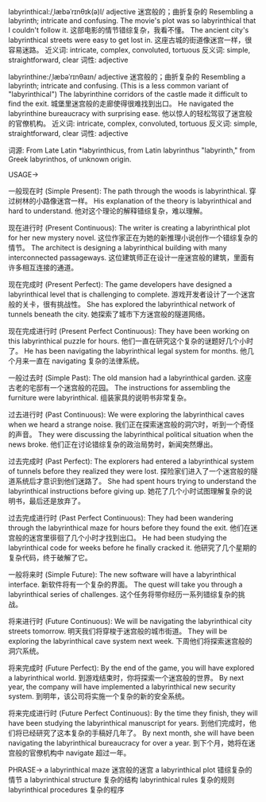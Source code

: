 labyrinthical:/ˌlæbəˈrɪnθɪk(ə)l/
adjective
迷宫般的；曲折复杂的
Resembling a labyrinth; intricate and confusing.
The movie's plot was so labyrinthical that I couldn't follow it.  这部电影的情节错综复杂，我看不懂。
The ancient city's labyrinthical streets were easy to get lost in.  这座古城的街道像迷宫一样，很容易迷路。
近义词: intricate, complex, convoluted, tortuous
反义词: simple, straightforward, clear
词性: adjective

labyrinthine:/ˌlæbəˈrɪnθaɪn/
adjective
迷宫般的；曲折复杂的
Resembling a labyrinth; intricate and confusing. (This is a less common variant of "labyrinthical")
The labyrinthine corridors of the castle made it difficult to find the exit. 城堡里迷宫般的走廊使得很难找到出口。
He navigated the labyrinthine bureaucracy with surprising ease. 他以惊人的轻松驾驭了迷宫般的官僚机构。
近义词: intricate, complex, convoluted, tortuous
反义词: simple, straightforward, clear
词性: adjective


词源:
From Late Latin *labyrinthicus, from Latin labyrinthus "labyrinth," from Greek labyrinthos, of unknown origin.

USAGE->

一般现在时 (Simple Present):
The path through the woods is labyrinthical.  穿过树林的小路像迷宫一样。
His explanation of the theory is labyrinthical and hard to understand.  他对这个理论的解释错综复杂，难以理解。

现在进行时 (Present Continuous):
The writer is creating a labyrinthical plot for her new mystery novel.  这位作家正在为她的新推理小说创作一个错综复杂的情节。
The architect is designing a labyrinthical building with many interconnected passageways.  这位建筑师正在设计一座迷宫般的建筑，里面有许多相互连接的通道。

现在完成时 (Present Perfect):
The game developers have designed a labyrinthical level that is challenging to complete.  游戏开发者设计了一个迷宫般的关卡，很有挑战性。
She has explored the labyrinthical network of tunnels beneath the city. 她探索了城市下方迷宫般的隧道网络。

现在完成进行时 (Present Perfect Continuous):
They have been working on this labyrinthical puzzle for hours. 他们一直在研究这个复杂的谜题好几个小时了。
He has been navigating the labyrinthical legal system for months. 他几个月来一直在 navigating 复杂的法律系统。

一般过去时 (Simple Past):
The old mansion had a labyrinthical garden.  这座古老的宅邸有一个迷宫般的花园。
The instructions for assembling the furniture were labyrinthical.  组装家具的说明书非常复杂。

过去进行时 (Past Continuous):
We were exploring the labyrinthical caves when we heard a strange noise.  我们正在探索迷宫般的洞穴时，听到一个奇怪的声音。
They were discussing the labyrinthical political situation when the news broke.  他们正在讨论错综复杂的政治局势时，新闻突然爆出。

过去完成时 (Past Perfect):
The explorers had entered a labyrinthical system of tunnels before they realized they were lost.  探险家们进入了一个迷宫般的隧道系统后才意识到他们迷路了。
She had spent hours trying to understand the labyrinthical instructions before giving up.  她花了几个小时试图理解复杂的说明书，最后还是放弃了。

过去完成进行时 (Past Perfect Continuous):
They had been wandering through the labyrinthical maze for hours before they found the exit. 他们在迷宫般的迷宫里徘徊了几个小时才找到出口。
He had been studying the labyrinthical code for weeks before he finally cracked it.  他研究了几个星期的复杂代码，终于破解了它。

一般将来时 (Simple Future):
The new software will have a labyrinthical interface.  新软件将有一个复杂的界面。
The quest will take you through a labyrinthical series of challenges.  这个任务将带你经历一系列错综复杂的挑战。

将来进行时 (Future Continuous):
We will be navigating the labyrinthical city streets tomorrow. 明天我们将穿梭于迷宫般的城市街道。
They will be exploring the labyrinthical cave system next week.  下周他们将探索迷宫般的洞穴系统。

将来完成时 (Future Perfect):
By the end of the game, you will have explored a labyrinthical world. 到游戏结束时，你将探索一个迷宫般的世界。
By next year, the company will have implemented a labyrinthical new security system.  到明年，该公司将实施一个复杂的新的安全系统。

将来完成进行时 (Future Perfect Continuous):
By the time they finish, they will have been studying the labyrinthical manuscript for years.  到他们完成时，他们将已经研究了这本复杂的手稿好几年了。
By next month, she will have been navigating the labyrinthical bureaucracy for over a year.  到下个月，她将在迷宫般的官僚机构中 navigate 超过一年。


PHRASE->
a labyrinthical maze 迷宫般的迷宫
a labyrinthical plot 错综复杂的情节
a labyrinthical structure 复杂的结构
labyrinthical rules 复杂的规则
labyrinthical procedures 复杂的程序
